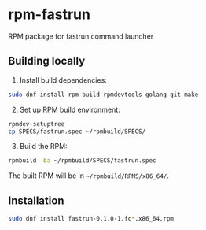 # rpm-fastrun

RPM package for fastrun command launcher

## Building locally

1. Install build dependencies:
```bash
sudo dnf install rpm-build rpmdevtools golang git make
```

2. Set up RPM build environment:
```bash
rpmdev-setuptree
cp SPECS/fastrun.spec ~/rpmbuild/SPECS/
```

3. Build the RPM:
```bash
rpmbuild -ba ~/rpmbuild/SPECS/fastrun.spec
```

The built RPM will be in `~/rpmbuild/RPMS/x86_64/`.

## Installation

```bash
sudo dnf install fastrun-0.1.0-1.fc*.x86_64.rpm
```
